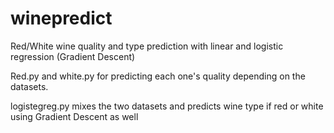 # winepredict
Red/White wine quality and type prediction with linear and logistic regression (Gradient Descent)

Red.py and white.py for predicting each one's quality depending on the datasets.

logistegreg.py mixes the two datasets and predicts wine type if red or white using Gradient Descent as well
